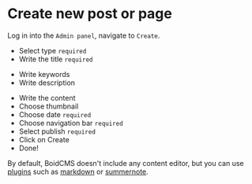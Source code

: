 # Create new post or page
Log in into the `Admin panel`, navigate to `Create`.

<!-- Upload image -->
- Select type `required`
- Write the title `required`
<!-- Write the subtitle -->
<!-- Select author (required) -->
- Write keywords 
- Write description 
<!-- Write categories -->
- Write the content
- Choose thumbnail
- Choose date `required`
- Choose navigation bar `required`
- Select publish `required`
- Click on Create 
- Done!


By default, BoidCMS doesn't include any content editor, but you can use [plugins](plugins) such as [markdown](plugins/markdown) or [summernote](plugins/summernote).
